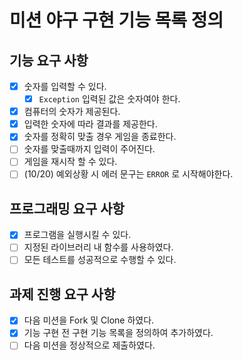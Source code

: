 # 미션 야구 구현 기능 목록 정의

## 기능 요구 사항

- [x] 숫자를 입력할 수 있다.
  - [x] `Exception` 입력된 값은 숫자여야 한다.
- [x] 컴퓨터의 숫자가 제공된다.
- [x] 입력한 숫자에 따라 결과를 제공한다.
- [x] 숫자를 정확히 맞출 경우 게임을 종료한다.
- [ ] 숫자를 맞출때까지 입력이 주어진다.
- [ ] 게임을 재시작 할 수 있다.
- [ ] (10/20) 예외상황 시 에러 문구는 `ERROR` 로 시작해야한다.

## 프로그래밍 요구 사항

- [x] 프로그램을 실행시킬 수 있다.
- [ ] 지정된 라이브러리 내 함수를 사용하였다.
- [ ] 모든 테스트를 성공적으로 수행할 수 있다.

## 과제 진행 요구 사항

- [x] 다음 미션을 Fork 및 Clone 하였다.
- [x] 기능 구현 전 구현 기능 목록을 정의하여 추가하였다.
- [ ] 다음 미션을 정상적으로 제출하였다.
